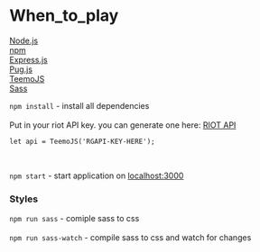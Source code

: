 # When_to_play <br/>
[Node.js](https://nodejs.org/) <br/>
[npm](https://www.npmjs.org/) <br/>
[Express.js](https://expressjs.com/) <br/>
[Pug.js](https://pugjs.org/api/getting-started.html) <br/>
[TeemoJS](https://github.com/MingweiSamuel/TeemoJS) <br/>
[Sass](https://sass-lang.com/install)


`npm install` - install all dependencies <br/><br/>
Put in your riot API key. you can generate one here: [RIOT API](https://developer.riotgames.com/)

```node
let api = TeemoJS('RGAPI-KEY-HERE');
```
<br />

`npm start` - start application on [localhost:3000](http://localhost:3000/)

### Styles
`npm run sass` - comiple sass to css <br /><br />
`npm run sass-watch` - compile sass to css and watch for changes 
